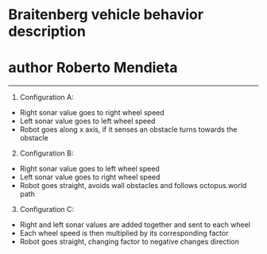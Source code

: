 # Braitenberg vehicle behavior description
# author Roberto Mendieta
--------
1. Configuration A: 
* Right sonar value goes to right wheel speed
* Left sonar value goes to left wheel speed
* Robot goes along x axis, if it senses an obstacle turns towards the obstacle

2. Configuration B: 
* Right sonar value goes to left wheel speed
* Left sonar value goes to right wheel speed
* Robot goes straight, avoids wall obstacles and follows octopus.world path

3. Configuration C: 
* Right and left sonar values are added together and sent to each wheel
* Each wheel speed is then multiplied by its corresponding factor 
* Robot goes straight, changing factor to negative changes direction
